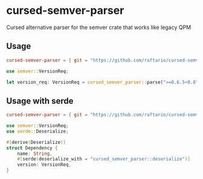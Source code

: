# cursed-semver-parser

Cursed alternative parser for the semver crate that works like legacy QPM

## Usage

```toml
cursed-semver-parser = { git = "https://github.com/raftario/cursed-semver-parser" }
```

```rs
use semver::VersionReq;

let version_req: VersionReq = cursed_semver_parser::parse(">=0.6.5<0.8").unwrap();
```

## Usage with serde

```toml
cursed-semver-parser = { git = "https://github.com/raftario/cursed-semver-parser", features = ["serde"] }
```

```rs
use semver::VersionReq;
use serde::Deserialize;

#[derive(Deserialize)]
struct Dependency {
    name: String,
    #[serde(deserialize_with = "cursed_semver_parser::deserialize")]
    version: VersionReq,
}
```
